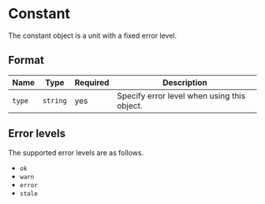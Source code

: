 # Constant

The constant object is a unit with a fixed error level.

## Format

| Name   | Type     | Required | Description                                 |
| ------ | -------- | -------- | ------------------------------------------- |
| `type` | `string` | yes      | Specify error level when using this object. |

## Error levels

The supported error levels are as follows.

- `ok`
- `warn`
- `error`
- `stale`
